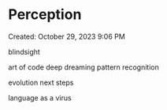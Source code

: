 # Perception

Created: October 29, 2023 9:06 PM

blindsight

art of code deep dreaming pattern recognition

evolution next steps

language as a virus